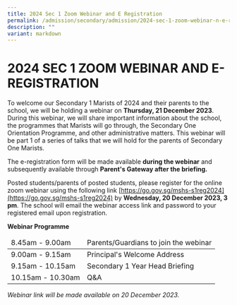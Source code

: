 ```yaml
---
title: 2024 Sec 1 Zoom Webinar and E Registration
permalink: /admission/secondary/admission/2024-sec-1-zoom-webinar-n-e-registration/
description: ""
variant: markdown
---
```

# 2024 SEC 1 ZOOM WEBINAR AND E-REGISTRATION


To welcome our Secondary 1 Marists of 2024 and their parents to the school, we will be holding a webinar on **Thursday, 21 December 2023**. During this webinar, we will share important information about the school, the programmes that Marists will go through, the Secondary One Orientation Programme, and other administrative matters. This webinar will be part 1 of a series of talks that we will hold for the parents of Secondary One Marists.&nbsp;

The e-registration form will be made available **during the webinar** and subsequently available through **Parent's Gateway after the briefing.**

  

Posted students/parents of posted students, please register for the online zoom webinar using the following link [https://go.gov.sg/mshs-s1reg2024](https://go.gov.sg/mshs-s1reg2024) by **Wednesday, 20 December 2023, 3 pm**. The school will email the webinar access link and password to your registered email upon registration.

  

**Webinar Programme**

<table>
<thead>
  <tr>
    <td>8.45am - 9.00am</td>
    <td>Parents/Guardians to join the webinar</td>
  </tr>
</thead>
<tbody>
  <tr>
    <td>9.00am - 9.15am</td>
    <td>Principal's Welcome Address</td>
  </tr>
  <tr>
    <td> 9.15am - 10.15am</td>
    <td>Secondary 1 Year Head Briefing </td>
  </tr>
  <tr>
    <td>10.15am - 10.30am</td>
    <td>Q&amp;A</td>
  </tr>
</tbody>
</table>

*Webinar link will be made available on 20 December 2023.*
